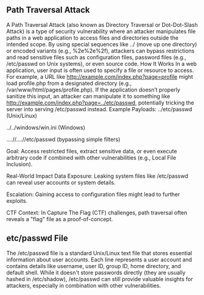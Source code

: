 ## Path Traversal Attack

A Path Traversal Attack (also known as Directory Traversal or Dot-Dot-Slash Attack) is a type of security vulnerability where an attacker manipulates file paths in a web application to access files and directories outside the intended scope. By using special sequences like ../ (move up one directory) or encoded variants (e.g., %2e%2e%2f), attackers can bypass restrictions and read sensitive files such as configuration files, password files (e.g., /etc/passwd on Unix systems), or even source code.
How It Works
In a web application, user input is often used to specify a file or resource to access. For example, a URL like http://example.com/index.php?page=profile might load profile.php from a designated directory (e.g., /var/www/html/pages/profile.php). If the application doesn’t properly sanitize this input, an attacker can manipulate it to something like http://example.com/index.php?page=../etc/passwd, potentially tricking the server into serving /etc/passwd instead.
Example Payloads:
../etc/passwd (Unix/Linux)

../../windows/win.ini (Windows)

....//....//etc/passwd (bypassing simple filters)

Goal: Access restricted files, extract sensitive data, or even execute arbitrary code if combined with other vulnerabilities (e.g., Local File Inclusion).

Real-World Impact
Data Exposure: Leaking system files like /etc/passwd can reveal user accounts or system details.

Escalation: Gaining access to configuration files might lead to further exploits.

CTF Context: In Capture The Flag (CTF) challenges, path traversal often reveals a "flag" file as a proof-of-concept.

## etc/passwd File
The /etc/passwd file is a standard Unix/Linux text file that stores essential information about user accounts. Each line represents a user account and contains details like username, user ID, group ID, home directory, and default shell. While it doesn't store passwords directly (they are usually hashed in /etc/shadow), /etc/passwd can still provide valuable insights for attackers, especially in combination with other vulnerabilities.